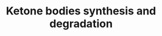---
annotations:
- id: PW:0000776
  parent: classic metabolic pathway
  type: Pathway Ontology
  value: ketone bodies biosynthetic pathway
- id: PW:0000777
  parent: classic metabolic pathway
  type: Pathway Ontology
  value: ketone bodies degradation pathway
- id: PW:0000069
  parent: classic metabolic pathway
  type: Pathway Ontology
  value: ketone bodies metabolic pathway
authors:
- N.Reyes
- MaintBot
- Thomas
- Khanspers
- AdrienDefay
- Ddigles
- Evelo
- Egonw
- Eweitz
citedin:
- link: PMC8099445
  title: Identification of high‐dimensional omics‐derived predictors for tumor growth
    dynamics using machine learning and pharmacometric modeling (2021)
description: 'Ketone bodies are three water-soluble compounds (acetoacetate, beta-hydroxybutyrate,
  and the spontaneous breakdown product of acetoacetate, acetone) that are produced
  as by-products when fatty acids are broken down for energy in the liver and kidney.
  They are used as a source of energy in the heart and brain. In the brain, they are
  a vital source of energy during fasting.  Source: [[wikipedia:Ketone_bodies|Wikipedia]]'
last-edited: 2021-05-18
ndex: 0c71df66-8b61-11eb-9e72-0ac135e8bacf
organisms:
- Homo sapiens
redirect_from:
- /index.php/Pathway:WP311
- /instance/WP311
- /instance/WP311_rr117180
revision: r117180
schema-jsonld:
- '@context': https://schema.org/
  '@id': https://wikipathways.github.io/pathways/WP311.html
  '@type': Dataset
  creator:
    '@type': Organization
    name: WikiPathways
  description: 'Ketone bodies are three water-soluble compounds (acetoacetate, beta-hydroxybutyrate,
    and the spontaneous breakdown product of acetoacetate, acetone) that are produced
    as by-products when fatty acids are broken down for energy in the liver and kidney.
    They are used as a source of energy in the heart and brain. In the brain, they
    are a vital source of energy during fasting.  Source: [[wikipedia:Ketone_bodies|Wikipedia]]'
  keywords:
  - 3-Hydroxy-3-methylglutaryl-CoA
  - 3-Hydroxy-butyrate
  - ACAT1
  - Acetoacetate
  - Acetoacetyl-CoA
  - Acetyl-CoA
  - BDH
  - HMGCL
  - HMGCS2
  - OXCT1
  license: CC0
  name: Ketone bodies synthesis and degradation
seo: CreativeWork
title: Ketone bodies synthesis and degradation
wpid: WP311
---
